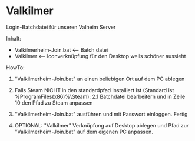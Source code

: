 # Valkilmer
Login-Batchdatei für unseren Valheim Server

Inhalt:

- Valkilmerheim-Join.bat  <-- Batch datei
- Valkilmer               <-- Iconverknüpfung für den Desktop weils schöner aussieht


HowTo:

1. "Valkilmerheim-Join.bat" an einen beliebigen Ort auf dem PC ablegen

2. Falls Steam NICHT in den standardpfad installiert ist (Standard ist %ProgramFiles(x86)%\Steam):
2.1 Batchdatei bearbeitern und in Zeile 10 den Pfad zu Steam anpassen 

3. "Valkilmerheim-Join.bat" ausführen und mit Passwort einloggen. Fertig

4. OPTIONAL: "Valkilmer" Verknüpfung auf Desktop ablegen und Pfad zur "Valkilmerheim-Join.bat" auf dem eigenen PC anpassen.
